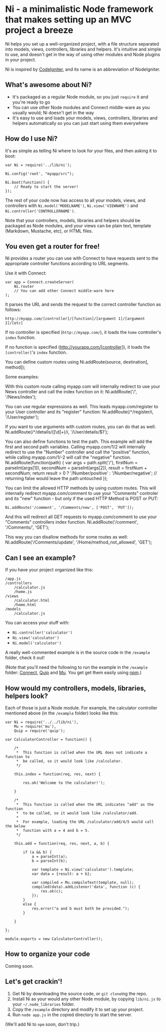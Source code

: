 Ni - a minimalistic Node framework that makes setting up an MVC project a breeze
================================================================================

Ni helps you set up a well-organized project, with a file structure separated into models, views, controllers, libraries and helpers. It's intuitive and simple to use, and doesn't get in the way of using other modules and Node plugins in your project.

Ni is inspired by [CodeIgniter](http://codeigniter.com/), and its name is an abbreviation of NodeIgniter.

What's awesome about Ni?
---------------------------

* It's packaged as a regular Node module, so you just `require` it and you're ready to go
* You can use other Node modules and Connect middle-ware as you usually would; Ni doesn't get in the way
* It's easy to use and loads your models, views, controllers, libraries and helpers automatically so you can just start using them everywhere

How do I use Ni?
-------------------

It's as simple as telling Ni where to look for your files, and then asking it to boot:

    var Ni = require('../lib/ni');

    Ni.config('root', "myapp/src");

    Ni.boot(function() {
        // Ready to start the server!
    });

The rest of your code now has access to all your models, views, and controllers with `Ni.model('MODELNAME')`, `Ni.view('VIEWNAME')` and `Ni.controller('CONTROLLERNAME')`.

Note that your controllers, models, libraries and helpers should be packaged as Node modules, and your views can be plain text, template (Markdown, Mustache, etc), or HTML files.

You even get a router for free!
-------------------------------

Ni provides a router you can use with Connect to have requests sent to the appropriate controller functions according to URL segments.

Use it with Connect:

    var app = Connect.createServer(
        Ni.router
        // You can add other Connect middle-ware here
    );

It parses the URL and sends the request to the correct controller function as follows:

    http://myapp.com/[controller]/[function]/[argument 1]/[argument 2]/[etc]

If no controller is specified (`http://myapp.com/`), it loads the `home` controller's `index` function.

If no function is specified (http://yourapp.com/[controller]), it loads the `[controller]`'s `index` function.

You can define custom routes using Ni.addRoute(source, destination[, method]);

Some examples:

With this custom route calling myapp.com will internally redirect to use your News controller and call the index function on it:
    Ni.addRoute('/', '/News/index');

You can use regular expressions as well. This leads myapp.com/register to your User controller and its "register" function:
    Ni.addRoute(/^\/register/i, '/User/register');

If you want to use arguments with custom routes, you can do that as well:
    Ni.addRoute(/^\/details\/([\d]+)/i, '/User/details/$1');

You can also define functions to test the path. This example will add the first and second path variables. 
Calling myapp.com/1/2 will internally redirect to use the "Number" controller and call the "positive" function, while calling myapp.com/1/-2 will call the "negative" function.
	Ni.addRoute(function(path) {
	    var args = path.split('/'),
	    firstNum = parseInt(args[1]),
	    secondNum = parseInt(args[2]),
	    result = firstNum + secondNum;
	    return result > 0 ? '/Number/positive' : '/Number/negative'; // returning false would leave the path untouched
	});

You can limit the allowed HTTP methods by using custom routes. 
This will internally redirect myapp.com/comment to use your "Comments" controler and its "new" function - but only if the used HTTP Method is POST or PUT:

    Ni.addRoute('/comment', '/Comments/new', ['POST', 'PUT']);

And this will redirect all GET requests to myapp.com/comment to use your "Comments" controllers index function.
    Ni.addRoute('/comment', '/Comments/', 'GET');

This way you can disallow methods for some routes as well:
    Ni.addRoute('/Comments/update', '/Home/method_not_allowed', 'GET');

Can I see an example?
---------------------

If you have your project organized like this:

    /app.js
    /controllers
        /calculator.js
        /home.js
    /views
        /calculator.html
        /home.html
    /models
        /calculator.js

You can access your stuff with:

* `Ni.controller('calculator')`
* `Ni.view('calculator')`
* `Ni.model('calculator')`

A really well-commented example is in the source code in the `/example` folder, check it out!

(Note that you'll need the following to run the example in the `/example` folder: [Connect](https://github.com/senchalabs/Connect), [Quip](https://github.com/caolan/quip) and [Mu](https://github.com/raycmorgan/Mu). You get get them easily using [npm](https://github.com/isaacs/npm).)

How would my controllers, models, libraries, helpers look?
-------------------------------------------------------

Each of those is just a Node module. For example, the calculator controller mentioned above (in the `/example` folder) looks like this:

    var Ni = require('../../lib/ni'),
        Mu = require('mu'),
        Quip = require('quip');

    var CalculatorController = function() {
        
        /*
         *  This function is called when the URL does not indicate a function to
         *  be called, so it would look like /calculator.
         */

        this.index = function(req, res, next) {

            res.ok('Welcome to the calculator!');

        }

        /*
         *  This function is called when the URL indicates "add" as the function
         *  to be called, so it would look like /calculator/add.
         *
         *  For example, loading the URL /calculator/add/4/5 would call the below
         *  function with a = 4 and b = 5.
         */
        
        this.add = function(req, res, next, a, b) {

            if (a && b) {
                a = parseInt(a);
                b = parseInt(b);

                var template = Ni.view('calculator').template;
                var data = {result: a + b};

                var compiled = Mu.compileText(template, null);
                compiled(data).addListener('data', function (c) {
                    res.ok(c);
                });
            }
            else {
                res.error("a and b must both be provided.");
            }

        }

    };

    module.exports = new CalculatorController();

How to organize your code
-------------------------

Coming soon.

Let's get crackin'!
-------------------

1. Get Ni by downloading the source code, or `git clone`ing the repo. 
2. Install Ni as your would any other Node module, by copying `lib/ni.js` to your `~/.node_libraries` folder.
3. Copy the `/example` directory and modify it to set up your project.
4. Run `node app.js` in the copied directory to start the server.

(We'll add Ni to `npm` soon, don't trip.)
